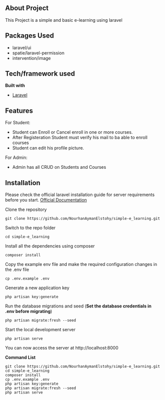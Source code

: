 ## About Project

This Project is a simple and basic e-learning using laravel

## Packages Used

-   laravel/ui
-   spatie/laravel-permission
-   intervention/image

## Tech/framework used

<b>Built with</b>

-   [Laravel](https://laravel.com)

## Features

For Student:

-   Student can Enroll or Cancel enroll in one or more courses.
-   After Registeration Student must verify his mail to ba able to enroll courses
-   Student can edit his profile picture.

For Admin:

-   Admin has all CRUD on Students and Courses

## Installation

Please check the official laravel installation guide for server requirements before you start. [Official Documentation](https://laravel.com/docs/7.x/installation#installation)

Clone the repository

```
git clone https://github.com/NourhanAymanElstohy/simple-e_learning.git
```

Switch to the repo folder

```
cd simple-e_learning
```

Install all the dependencies using composer

```
composer install
```

Copy the example env file and make the required configuration changes in the .env file

```
cp .env.example .env
```

Generate a new application key

```
php artisan key:generate
```

Run the database migrations and seed (**Set the database credentials in .env before migrating**)

```
php artisan migrate:fresh --seed
```

Start the local development server

```
php artisan serve
```

You can now access the server at http://localhost:8000

**Command List**

```
git clone https://github.com/NourhanAymanElstohy/simple-e_learning.git
cd simple-e_learning
composer install
cp .env.example .env
php artisan key:generate
php artisan migrate:fresh --seed
php artisan serve
```
